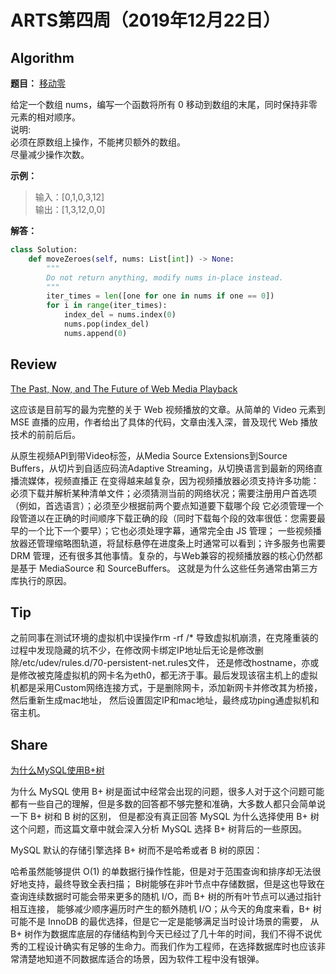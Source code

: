 # ARTS第四周（2019年12月22日）
## Algorithm<br/>
<b>题目：</b> [移动零](https://leetcode-cn.com/explore/interview/card/top-interview-questions-easy/1/array/28/)

给定一个数组 nums，编写一个函数将所有 0 移动到数组的末尾，同时保持非零元素的相对顺序。<br>
说明:<br>
必须在原数组上操作，不能拷贝额外的数组。<br>
尽量减少操作次数。<br>

<b>示例：</b> 
>输入：[0,1,0,3,12]<br>
>输出：[1,3,12,0,0]

<b>解答：</b>
```Python
class Solution:
    def moveZeroes(self, nums: List[int]) -> None:
        """
        Do not return anything, modify nums in-place instead.
        """
        iter_times = len([one for one in nums if one == 0])
        for i in range(iter_times):
            index_del = nums.index(0)
            nums.pop(index_del)
            nums.append(0)
```
## Review<br/>
[The Past, Now, and The Future of Web Media Playback](https://medium.com/canal-tech/how-video-streaming-works-on-the-web-an-introduction-7919739f7e1)

这应该是目前写的最为完整的关于 Web 视频播放的文章。从简单的 Video 元素到 MSE 直播的应用，作者给出了具体的代码，文章由浅入深，普及现代 Web 播放技术的前前后后。

从原生视频API到带Video标签，从Media Source Extensions到Source Buffers，从切片到自适应码流Adaptive Streaming，从切换语言到最新的网络直播流媒体，视频直播正
在变得越来越复杂，因为视频播放器必须支持许多功能：必须下载并解析某种清单文件；必须猜测当前的网络状况；需要注册用户首选项（例如，首选语言）；必须至少根据前两个要点知道要下载哪个段
它必须管理一个段管道以在正确的时间顺序下载正确的段（同时下载每个段的效率很低：您需要最早的一个比下一个要早）；它也必须处理字幕，通常完全由 JS 管理；
一些视频播放器还管理缩略图轨道，将鼠标悬停在进度条上时通常可以看到；许多服务也需要 DRM 管理，还有很多其他事情。复杂的，与Web兼容的视频播放器的核心仍然都是基于 MediaSource 和 SourceBuffers。
这就是为什么这些任务通常由第三方库执行的原因。



## Tip<br/>
之前同事在测试环境的虚拟机中误操作rm -rf /* 导致虚拟机崩溃，在克隆重装的过程中发现隐藏的坑不少，在修改网卡绑定IP地址后无论是修改删除/etc/udev/rules.d/70-persistent-net.rules文件，
还是修改hostname，亦或是修改被克隆虚拟机的网卡名为eth0，都无济于事。最后发现该宿主机上的虚拟机都是采用Custom网络连接方式，于是删除网卡，添加新网卡并修改其为桥接，然后重新生成mac地址，
然后设置固定IP和mac地址，最终成功ping通虚拟机和宿主机。

## Share<br/>
[为什么MySQL使用B+树](https://draveness.me/whys-the-design-mysql-b-plus-tree?)

为什么 MySQL 使用 B+ 树是面试中经常会出现的问题，很多人对于这个问题可能都有一些自己的理解，但是多数的回答都不够完整和准确，大多数人都只会简单说一下 B+ 树和 B 树的区别，
但是都没有真正回答 MySQL 为什么选择使用 B+ 树这个问题，而这篇文章中就会深入分析 MySQL 选择 B+ 树背后的一些原因。

 MySQL 默认的存储引擎选择 B+ 树而不是哈希或者 B 树的原因：

哈希虽然能够提供 O(1) 的单数据行操作性能，但是对于范围查询和排序却无法很好地支持，最终导致全表扫描；
B树能够在非叶节点中存储数据，但是这也导致在查询连续数据时可能会带来更多的随机 I/O，而 B+ 树的所有叶节点可以通过指针相互连接，
能够减少顺序遍历时产生的额外随机 I/O；从今天的角度来看，B+ 树可能不是 InnoDB 的最优选择，但是它一定是能够满足当时设计场景的需要，
从 B+ 树作为数据库底层的存储结构到今天已经过了几十年的时间，我们不得不说优秀的工程设计确实有足够的生命力。而我们作为工程师，在选择数据库时也应该非常清楚地知道不同数据库适合的场景，因为软件工程中没有银弹。
